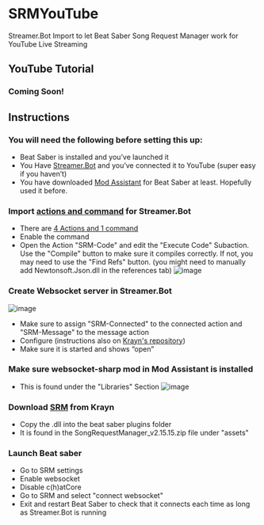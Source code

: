 # SRMYouTube
Streamer.Bot Import to let Beat Saber Song Request Manager work for YouTube Live Streaming

## YouTube Tutorial
### Coming Soon!

## Instructions
### You will need the following before setting this up:
- Beat Saber is installed and you’ve launched it
- You Have [Streamer.Bot](https://streamer.bot/) and you’ve connected it to YouTube (super easy if you haven’t)
- You have downloaded [Mod Assistant](https://github.com/Assistant/ModAssistant/releases/tag/v1.1.32) for Beat Saber at least. Hopefully used it before.



### Import [actions and command](https://github.com/Haunter56/SRMYouTube/blob/main/SRM4YouTubeNEW.sb) for Streamer.Bot
- There are [4 Actions and 1 command](https://github.com/Haunter56/SRMYouTube/blob/main/SRM4YouTubeNEW.sb)
- Enable the command
- Open the Action "SRM-Code" and edit the "Execute Code" Subaction. Use the "Compile" button to make sure it compiles correctly. If not, you may need to use the "Find Refs" button. (you might need to manually add Newtonsoft.Json.dll in the references tab)
  ![image](https://github.com/Haunter56/SRMYouTube/assets/107263697/e2d211bc-29da-4073-8c4a-ff2770dfbc5a)


### Create Websocket server in Streamer.Bot
![image](https://github.com/Haunter56/SRMYouTube/assets/107263697/fe98b79b-06dc-4510-8e2f-00f6e232db7e)

- Make sure to assign "SRM-Connected" to the connected action and "SRM-Message" to the message action
- Configure (instructions also on [Krayn's repository](https://github.com/Krayn/SongRequestManager/releases))
- Make sure it is started and shows “open”
  
### Make sure websocket-sharp mod in Mod Assistant is installed
- This is found under the "Libraries" Section
  ![image](https://github.com/Haunter56/SRMYouTube/assets/107263697/a68947da-16a9-41e3-8b7b-a46534e2dbc6)

### Download [SRM](https://github.com/Krayn/SongRequestManager/releases) from Krayn
- Copy the .dll into the beat saber plugins folder
- It is found in the SongRequestManager_v2.15.15.zip file under "assets"

### Launch Beat saber
- Go to SRM settings
- Enable websocket
- Disable c(h)atCore
- Go to SRM and select "connect websocket"
- Exit and restart Beat Saber to check that it connects each time as long as Streamer.Bot is running

